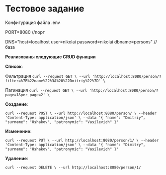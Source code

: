 # Тестовое задание

Конфигурация файла .env

PORT=8080 //порт

DNS="host=localhost user=nikolai password=nikolai dbname=persons" //база



**Реализованы следующие CRUD функции**

**Список**:

Фильтрация
`curl --request GET \
--url 'http://localhost:8080/person/?filter=%7B%22name%22%3A%20%22Dmitriy%22%7D' \`

Пагинация
`curl --request GET \
--url 'http://localhost:8080/person/?page=1&per_page=2' \`


**Создание**:

`curl --request POST \
--url http://localhost:8080/person/ \
--header 'Content-Type: application/json' \
--data '{
"name": "Dmitriy",
"surname": "Ushakov",
"patronymic": "Vasilevich"
}'`


**Изменение**:

`curl --request PUT \
--url http://localhost:8080/person/1/ \
--header 'Content-Type: application/json' \
--data '{
"name": "Dimitry",
"surname": "Ushakov",
"patronymic": "Vasilevich"
}'`


**Удаление**:

`curl --request DELETE \
--url http://localhost:8080/person/1/`